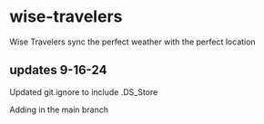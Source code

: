 # wise-travelers

Wise Travelers sync the perfect weather with the perfect location

## updates 9-16-24

Updated git.ignore to include .DS_Store

Adding in the main branch
